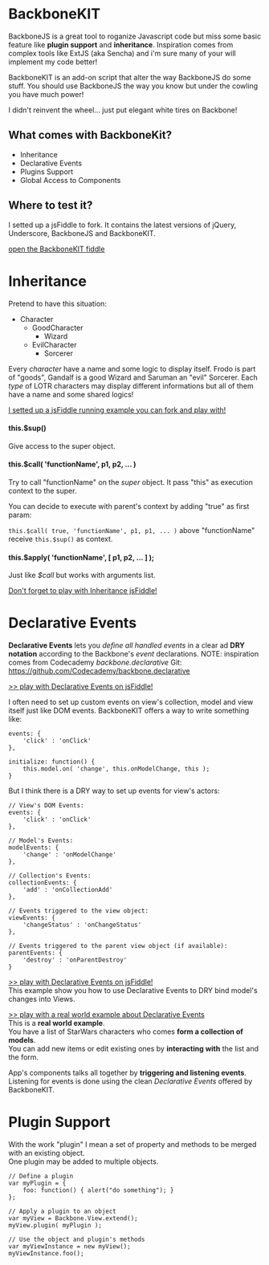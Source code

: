 
BackboneKIT
===========

BackboneJS is a great tool to roganize Javascript code but miss some basic feature like **plugin support** and **inheritance**.
Inspiration comes from complex tools like ExtJS (aka Sencha) and i'm sure many of your will implement my code better!

BackboneKIT is an add-on script that alter the way BackboneJS do some stuff. 
You should use BackboneJS the way you know but under the cowling you have much power!

I didn't reinvent the wheel... just put elegant white tires on Backbone!

## What comes with BackboneKit?

* Inheritance
* Declarative Events
* Plugins Support
* Global Access to Components

## Where to test it?

I setted up a jsFiddle to fork. 
It contains the latest versions of jQuery, Underscore, BackboneJS and BackboneKIT.

[open the BackboneKIT fiddle](http://jsfiddle.net/mpeg/r83au/)


Inheritance
===========

Pretend to have this situation:

- Character
	- GoodCharacter
		- Wizard
	- EvilCharacter
		- Sorcerer

Every _character_ have a name and some logic to display itself.
Frodo is part of "goods", Gandalf is a good Wizard and Saruman an "evil" Sorcerer.
Each _type_ of LOTR characters may display different informations but all of them have a name and some shared logics!

[I setted up a jsFiddle running example you can fork and play with!](http://jsfiddle.net/mpeg/wU83C/)

#### this.$sup()
Give access to the super object.

#### this.$call( 'functionName', p1, p2, ... )

Try to call "functionName" on the _super_ object.
It pass "this" as execution context to the super.

You can decide to execute with parent's context by adding "true" as first param:

`this.$call( true, 'functionName', p1, p1, ... )`
above "functionName" receive `this.$sup()` as context.


#### this.$apply( 'functionName', [ p1, p2, ... ] );

Just like _$call_ but works with arguments list.

[Don't forget to play with Inheritance jsFiddle!](http://jsfiddle.net/mpeg/wU83C/)


Declarative Events
==================

**Declarative Events** lets you *define all handled events* in a clear ad **DRY notation** according to the Backbone's *event* declarations.
NOTE: inspiration comes from Codecademy *backbone.declarative* Git:   
https://github.com/Codecademy/backbone.declarative

[>> play with Declarative Events on jsFiddle!](http://jsfiddle.net/mpeg/6Nrwz/)

I often need to set up custom events on view's collection, model and view itself just like DOM events.
BackboneKIT offers a way to write something like:

	events: {
		'click' : 'onClick'
	},
	
	initialize: function() {
		this.model.on( 'change', this.onModelChange, this );
	}
	
But I think there is a DRY way to set up events for view's actors:
	
	// View's DOM Events:
	events: {
		'click' : 'onClick'
	},
	
	// Model's Events:
	modelEvents: {
		'change' : 'onModelChange'
	},
	
	// Collection's Events:
	collectionEvents: {
		'add' : 'onCollectionAdd'
	},
	
	// Events triggered to the view object:
	viewEvents: {
		'changeStatus' : 'onChangeStatus'
	},
	
	// Events triggered to the parent view object (if available):
	parentEvents: {
		'destroy' : 'onParentDestroy'
	}

[>> play with Declarative Events on jsFiddle!](http://jsfiddle.net/mpeg/6Nrwz/)   
This example show you how to use Declarative Events to DRY bind model's changes into Views.

[>> play with a real world example about Declarative Events](http://jsfiddle.net/mpeg/etKfb/)   
This is a **real world example**.    
You have a list of StarWars characters who comes **form a collection of models**.    
You can add new items or edit existing ones by **interacting with** the list and the form.

App's components talks all together by **triggering and listening events**.   
Listening for events is done using the clean _Declarative Events_ offered by BackboneKIT.








Plugin Support
==============

With the work "plugin" I mean a set of property and methods to be merged with an existing object.    
One plugin may be added to multiple objects.

	// Define a plugin
	var myPlugin = {
		foo: function() { alert("do something"); }
	};
	
	// Apply a plugin to an object
	var myView = Backbone.View.extend();
	myView.plugin( myPlugin );
	
	// Use the object and plugin's methods
	var myViewInstance = new myView();
	myViewInstance.foo();




